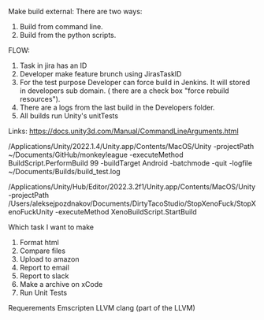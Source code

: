 Make build external:
There are two ways:
1. Build from command line.
2. Build from the python scripts.


FLOW:
1. Task in jira has an ID
2. Developer make feature brunch using JirasTaskID
3. For the test purpose Developer can forсe build in Jenkins. It will stored in developers sub domain. ( there are a check box "force rebuild resources").
4. There are a logs from the last build in the Developers folder.
5. All builds run Unity's unitTests


Links:
https://docs.unity3d.com/Manual/CommandLineArguments.html

/Applications/Unity/2022.1.4/Unity.app/Contents/MacOS/Unity -projectPath ~/Documents/GitHub/monkeyleague -executeMethod BuildScript.PerformBuild 99 -buildTarget Android -batchmode -quit -logfile ~/Documents/Builds/build_test.log

/Applications/Unity/Hub/Editor/2022.3.2f1/Unity.app/Contents/MacOS/Unity -projectPath /Users/aleksejpozdnakov/Documents/DirtyTacoStudio/StopXenoFuck/StopXenoFuckUnity -executeMethod XenoBuildScript.StartBuild

Which task I want to make
1. Format html
2. Compare files
3. Upload to amazon
4. Report to email
5. Report to slack
6. Make a archive on xCode
7. Run Unit Tests

Requerements
Emscripten
LLVM
clang (part of the LLVM)

